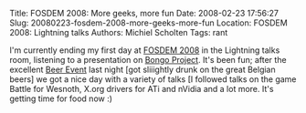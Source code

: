 Title: FOSDEM 2008: More geeks, more fun
Date: 2008-02-23 17:56:27
Slug: 20080223-fosdem-2008-more-geeks-more-fun
Location: FOSDEM 2008: Lightning talks
Authors: Michiel Scholten
Tags: rant

<p>I'm currently ending my first day at <a href="http://fosdem.org/2008/">FOSDEM 2008</a> in the Lightning talks room, listening to a presentation on <a href="http://bongo-project.org/">Bongo Project</a>. It's been fun; after the excellent <a href="http://fosdem.org/2008/beerevent">Beer Event</a> last night [got sliiightly drunk on the great Belgian beers] we got a nice day with a variety of talks [I followed talks on the game Battle for Wesnoth, X.org drivers for ATi and nVidia and a lot more. It's getting time for food now :)</p>